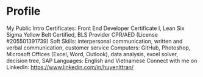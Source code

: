 # Profile
My Public Intro
Certificates: Front End Developer Certificate I, Lean Six Sigma Yellow Belt Certified, BLS Provider CPR/AED (License
#205501391739)
Soft Skills: interpersonal communication, written and verbal communication, customer service
Computers: GitHub, Photoshop, Microsoft Offices (Excel, Word, Outlook), data analysis, excel solver, decision tree, SAP
Languages: English and Vietnamese
Connect with me on LinkedIn: https://www.linkedin.com/in/huyenlttran/
